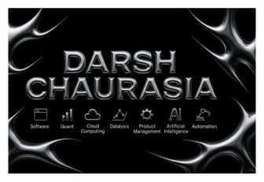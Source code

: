 <a href="https://github.com/darshchaurasia">
  <picture>
    <img alt="Darsh's GitHub Profile README" src="https://raw.githubusercontent.com/darshchaurasia/darshchaurasia/main/image.png">
  </picture>
</a>
